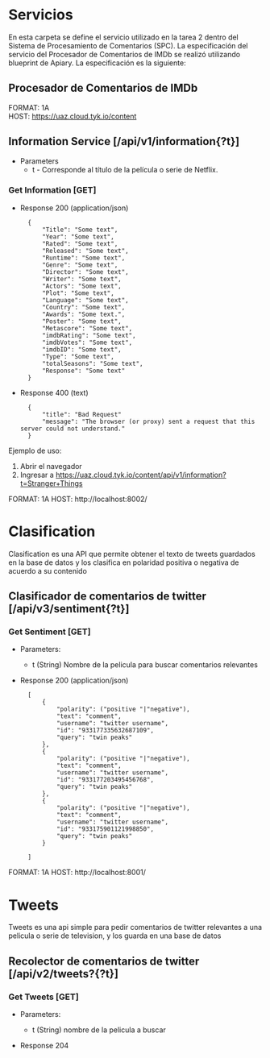 # Servicios
En esta carpeta se define el servicio utilizado en la tarea 2 dentro del Sistema de Procesamiento de Comentarios (SPC). La especificación del servicio del Procesador de Comentarios de IMDb se realizó utilizando blueprint de Apiary.
La especificación es la siguiente:

## Procesador de Comentarios de IMDb
  
FORMAT: 1A  
HOST: https://uaz.cloud.tyk.io/content

## Information Service [/api/v1/information{?t}]

+ Parameters
    + t - Corresponde al título de la película o serie de Netflix.

### Get Information [GET]

+ Response 200 (application/json)

        { 
            "Title": "Some text",
            "Year": "Some text", 
            "Rated": "Some text",
            "Released": "Some text",
            "Runtime": "Some text",
            "Genre": "Some text",
            "Director": "Some text",
            "Writer": "Some text",
            "Actors": "Some text",
            "Plot": "Some text",
            "Language": "Some text",
            "Country": "Some text",
            "Awards": "Some text.",
            "Poster": "Some text",
            "Metascore": "Some text",
            "imdbRating": "Some text",
            "imdbVotes": "Some text",
            "imdbID": "Some text",
            "Type": "Some text",
            "totalSeasons": "Some text",
            "Response": "Some text"
        }

+ Response 400 (text)

        {
            "title": "Bad Request"
            "message": "The browser (or proxy) sent a request that this server could not understand."
        }

Ejemplo de uso: 
1. Abrir el navegador
1. Ingresar a https://uaz.cloud.tyk.io/content/api/v1/information?t=Stranger+Things

FORMAT: 1A
HOST: http://localhost:8002/

# Clasification

Clasification es una API que permite obtener el texto de tweets guardados en la base de datos y
los clasifica en polaridad positiva o negativa de acuerdo a su contenido
## Clasificador de comentarios de twitter [/api/v3/sentiment{?t}]

### Get Sentiment [GET]
+ Parameters:
    + t (String) Nombre de la pelicula para buscar comentarios relevantes
+ Response 200 (application/json)

        [
            {
                "polarity": ("positive "|"negative"), 
                "text": "comment", 
                "username": "twitter username", 
                "id": "933177335632687109", 
                "query": "twin peaks"
            }, 
            {
                "polarity": ("positive "|"negative"), 
                "text": "comment", 
                "username": "twitter username", 
                "id": "933177203495456768", 
                "query": "twin peaks"
            }, 
            {
                "polarity": ("positive "|"negative"), 
                "text": "comment", 
                "username": "twitter username", 
                "id": "933175901121998850", 
                "query": "twin peaks"
            } 
            
        ]

FORMAT: 1A
HOST: http://localhost:8001/

# Tweets

Tweets es una api simple para pedir comentarios de twitter relevantes a una pelicula o serie de television, y los guarda en una base de datos

## Recolector de comentarios de twitter [/api/v2/tweets?{?t}]

### Get Tweets  [GET]
+ Parameters:
    + t (String) nombre de la pelicula a buscar
    
+ Response 204 